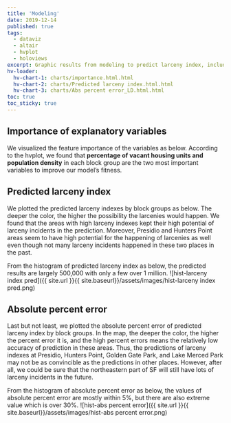 ```yaml
---
title: 'Modeling'
date: 2019-12-14
published: true
tags:
  - dataviz
  - altair
  - hvplot
  - holoviews
excerpt: Graphic results from modeling to predict larceny index, including hvplots and static seabon plots.
hv-loader:
  hv-chart-1: charts/importance.html.html
  hv-chart-2: charts/Predicted larceny index.html.html
  hv-chart-3: charts/Abs percent error_LD.html.html
toc: true
toc_sticky: true
---
```


## Importance of explanatory variables
We visualized the feature importance of the variables as below. According to the hvplot, we found that **percentage of vacant housing units and population density** in each block group are the two most important variables to improve our model’s fitness.
<div id="hv-chart-1"></div>

## Predicted larceny index
We plotted the predicted larceny indexes by block groups as below. The deeper the color, the higher the possibility the larcenies would happen. We found that the areas with high larceny indexes kept their high potential of larceny incidents in the prediction. Moreover, Presidio and Hunters Point areas seem to have high potential for the happening of larcenies as well even though not many larceny incidents happened in these two places in the past. 
<div id="hv-chart-2"></div>

From the histogram of predicted larceny index as below, the predicted results are largely 500,000 with only a few over 1 million. 
![hist-larceny index pred]({{ site.url }}{{ site.baseurl}}/assets/images/hist-larceny index pred.png)

## Absolute percent error
Last but not least, we plotted the absolute percent error of predicted larceny index by block groups. In the map, the deeper the color, the higher the percent error it is, and the high percent errors means the relatively low accuracy of prediction in these areas. Thus, the predictions of larceny indexes at Presidio, Hunters Point, Golden Gate Park, and Lake Merced Park may not be as convincible as the predictions in other places. However, after all, we could be sure that the northeastern part of SF will still have lots of larceny incidents in the future.
<div id="hv-chart-3"></div>

From the histogram of absolute percent error as below, the values of absolute percent error are mostly within 5%, but there are also extreme value which is over 30%.
![hist-abs percent error]({{ site.url }}{{ site.baseurl}}/assets/images/hist-abs percent error.png)

